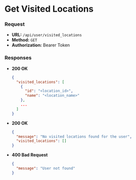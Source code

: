 # Get Visited Locations

### Request

- **URL:** `/api/user/visited_locations`
- **Method:** `GET`
- **Authorization:** Bearer Token

### Responses

- **200 OK**
  ```json
  {
    "visited_locations": [
      {
        "id": "<location_id>",
        "name": "<location_name>"
      },
      ...
    ]
  }
  ```
- **200 OK**
  ```json
  {
    "message": "No visited locations found for the user",
    "visited_locations": []
  }
  ```
- **400 Bad Request**
  ```json
  {
    "message": "User not found"
  }
  ```
